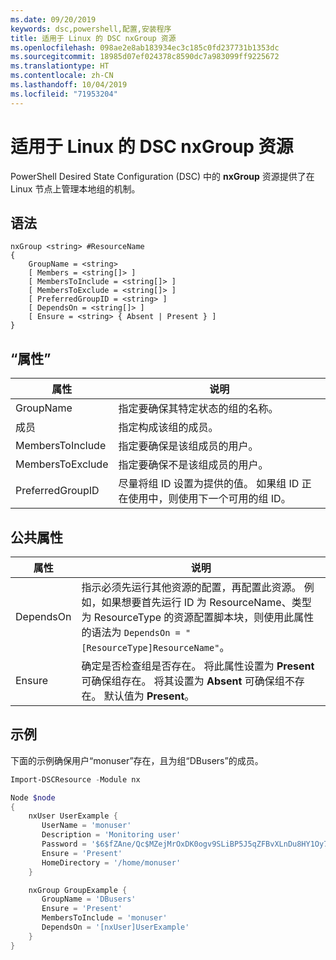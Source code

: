 ```yaml
---
ms.date: 09/20/2019
keywords: dsc,powershell,配置,安装程序
title: 适用于 Linux 的 DSC nxGroup 资源
ms.openlocfilehash: 098ae2e8ab183934ec3c185c0fd237731b1353dc
ms.sourcegitcommit: 18985d07ef024378c8590dc7a983099ff9225672
ms.translationtype: HT
ms.contentlocale: zh-CN
ms.lasthandoff: 10/04/2019
ms.locfileid: "71953204"
---
```

# <a name="dsc-for-linux-nxgroup-resource"></a>适用于 Linux 的 DSC nxGroup 资源

PowerShell Desired State Configuration (DSC) 中的 **nxGroup** 资源提供了在 Linux 节点上管理本地组的机制。

## <a name="syntax"></a>语法

```Syntax
nxGroup <string> #ResourceName
{
    GroupName = <string>
    [ Members = <string[]> ]
    [ MembersToInclude = <string[]> ]
    [ MembersToExclude = <string[]> ]
    [ PreferredGroupID = <string> ]
    [ DependsOn = <string[]> ]
    [ Ensure = <string> { Absent | Present } ]
}
```

## <a name="properties"></a>“属性”

|属性 |说明 |
|---|---|
|GroupName |指定要确保其特定状态的组的名称。 |
|成员 |指定构成该组的成员。 |
|MembersToInclude |指定要确保是该组成员的用户。 |
|MembersToExclude |指定要确保不是该组成员的用户。 |
|PreferredGroupID |尽量将组 ID 设置为提供的值。 如果组 ID 正在使用中，则使用下一个可用的组 ID。 |

## <a name="common-properties"></a>公共属性

|属性 |说明 |
|---|---|
|DependsOn |指示必须先运行其他资源的配置，再配置此资源。 例如，如果想要首先运行 ID 为 ResourceName、类型为 ResourceType 的资源配置脚本块，则使用此属性的语法为 `DependsOn = "[ResourceType]ResourceName"`。 |
|Ensure |确定是否检查组是否存在。 将此属性设置为 **Present** 可确保组存在。 将其设置为 **Absent** 可确保组不存在。 默认值为 **Present**。 |

## <a name="example"></a>示例

下面的示例确保用户“monuser”存在，且为组“DBusers”的成员。

```powershell
Import-DSCResource -Module nx

Node $node
{
    nxUser UserExample {
       UserName = 'monuser'
       Description = 'Monitoring user'
       Password = '$6$fZAne/Qc$MZejMrOxDK0ogv9SLiBP5J5qZFBvXLnDu8HY1Oy7ycX.Y3C7mGPUfeQy3A82ev3zIabhDQnj2ayeuGn02CqE/0'
       Ensure = 'Present'
       HomeDirectory = '/home/monuser'
    }

    nxGroup GroupExample {
       GroupName = 'DBusers'
       Ensure = 'Present'
       MembersToInclude = 'monuser'
       DependsOn = '[nxUser]UserExample'
    }
}
```